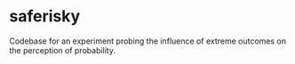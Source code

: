 # saferisky
Codebase for an experiment probing the influence of extreme outcomes on the perception of probability.
